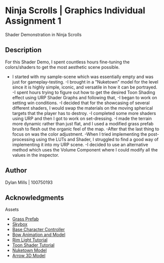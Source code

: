 # Ninja Scrolls | Graphics Individual Assignment 1

Shader Demonstration in Ninja Scrolls

## Description

For this Shader Demo, I spent countless hours fine-tuning the colors/shaders to get the most aesthetic scene possible.
- I started with my sample-scene which was essentially empty and was just for gameplay-testing.
-I brought in a "Nuketown" model for the level since it is highly simple, iconic, and versatile in how it can be portrayed.
-I spent hours trying to figure out how to get the desired Toon Shading effect using URP Shader Graphs and following that,
-I began to work on setting win conditions.
-I decided that for the showcasing of several different shaders, I would swap the materials on the moving spherical targets that the player has to destroy. 
-I completed some more shaders using URP and then I got to work on set-dressing. 
-I made the terrain more dynamic rather than just flat, and I used a modified grass prefab brush to flesh out the organic feel of the map.
-After that the last thing to focus on was the color adjustment. 
-When I tried implementing the post-processing using the LUTs and Shader, I struggled to find a good way of implementing it into my URP scene.
-I decided to use an alternative method which uses the Volume Component where I could modify all the values in the inspector.

## Author

Dylan Mills  | 100750193

## Acknowledgments

Assets
* [Grass Prefab](https://assetstore.unity.com/packages/3d/environments/lowpoly-environment-nature-pack-free-187052)
* [Skybox](https://assetstore.unity.com/packages/2d/textures-materials/sky/fantasy-skybox-free-18353)
* [Base Character Controller](https://assetstore.unity.com/packages/essentials/starter-assets-first-person-character-controller-196525)
* [Bow Animation and Model](https://assetstore.unity.com/packages/tools/animation/standardize-bows-139068)
* [Rim Light Tutorial](https://www.youtube.com/watch?v=jcMRaFF9RRI&ab_channel=NedMakesGames)
* [Toon Shader Tutorial](https://youtu.be/lUmRJRrZfGc)
* [Nuketown Model](https://sketchfab.com/3d-models/nuketown-from-call-of-duty-d692296e16e34d499a6fd7508a0e1b3a)
* [Arrow 3D Model](https://sketchfab.com/3d-models/arrow-3b7c2124180c4b349ca533f0bb4cc955)

